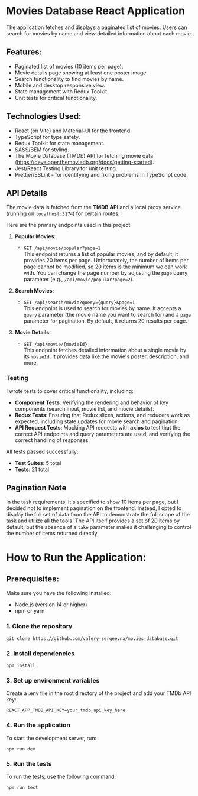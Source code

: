 # Movies Database React Application

The application fetches and displays a paginated list of movies. Users can search for movies by name and view detailed information about each movie.

## Features:
- Paginated list of movies (10 items per page).
- Movie details page showing at least one poster image.
- Search functionality to find movies by name.
- Mobile and desktop responsive view.
- State management with Redux Toolkit.
- Unit tests for critical functionality.

## Technologies Used: 
- React (on Vite) and Material-UI for the frontend.
- TypeScript for type safety.
- Redux Toolkit for state management.
- SASS/BEM for styling.
- The Movie Database (TMDb) API for fetching movie data (https://developer.themoviedb.org/docs/getting-started).
- Jest/React Testing Library for unit testing.
- Prettier/ESLint - for identifying and fixing problems in TypeScript code.

## API Details

The movie data is fetched from the **TMDB API** and a local proxy service (running on `localhost:5174`) for certain routes.

Here are the primary endpoints used in this project:

1. **Popular Movies**: 
   - `GET /api/movie/popular?page=1`  
     This endpoint returns a list of popular movies, and by default, it provides 20 items per page. Unfortunately, the number of items per page cannot be modified, so 20 items is the minimum we can work with. You can change the page number by adjusting the `page` query parameter (e.g., `/api/movie/popular?page=2`).

2. **Search Movies**:
   - `GET /api/search/movie?query={query}&page=1`  
     This endpoint is used to search for movies by name. It accepts a `query` parameter (the movie name you want to search for) and a `page` parameter for pagination. By default, it returns 20 results per page.

3. **Movie Details**:
   - `GET /api/movie/{movieId}`  
     This endpoint fetches detailed information about a single movie by its `movieId`. It provides data like the movie's poster, description, and more.

### Testing

I wrote tests to cover critical functionality, including:

- **Component Tests**: Verifying the rendering and behavior of key components (search input, movie list, and movie details).
- **Redux Tests**: Ensuring that Redux slices, actions, and reducers work as expected, including state updates for movie search and pagination.
- **API Request Tests**: Mocking API requests with **axios** to test that the correct API endpoints and query parameters are used, and verifying the correct handling of responses.

All tests passed successfully:

- **Test Suites**: 5 total
- **Tests**: 21 total

## Pagination Note
In the task requirements, it's specified to show 10 items per page, but I decided not to implement pagination on the frontend. Instead, I opted to display the full set of data from the API to demonstrate the full scope of the task and utilize all the tools. The API itself provides a set of 20 items by default, but the absence of a `take` parameter makes it challenging to control the number of items returned directly.
  
# How to Run the Application:

## Prerequisites:
Make sure you have the following installed:
- Node.js (version 14 or higher)
- npm or yarn

### 1. Clone the repository
```
git clone https://github.com/valery-sergeevna/movies-database.git
```

### 2. Install dependencies
```
npm install
```

### 3. Set up environment variables
Create a .env file in the root directory of the project and add your TMDb API key:
```
REACT_APP_TMDB_API_KEY=your_tmdb_api_key_here
```
### 4. Run the application
To start the development server, run:

```
npm run dev
```
### 5. Run the tests
To run the tests, use the following command:
```
npm run test
```

